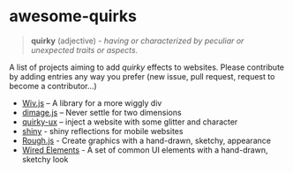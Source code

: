 # awesome-quirks

> **quirky** (adjective) - *having or characterized by peculiar or unexpected traits or aspects.*

A list of projects aiming to add *quirky* effects to websites.
Please contribute by adding entries any way you prefer (new issue, pull request, request to become a contributor...)


  - [Wiv.js](https://jjkaufman.github.io/wiv.js/) – A library for a more wiggly div
  - [dimage.js](https://jjkaufman.github.io/dimage.js/) – Never settle for two dimensions 
  - [quirky-ux](http://dsalaj.com/quirky-ux/) – inject a website with some glitter and character
  - [shiny](https://github.com/rikschennink/shiny) - shiny reflections for mobile websites
  - [Rough.js](https://roughjs.com/) - Create graphics with a hand-drawn, sketchy, appearance
  - [Wired Elements](https://wiredjs.com/) - A set of common UI elements with a hand-drawn, sketchy look
